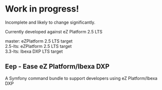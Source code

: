 # Work in progress!
Incomplete and likely to change significantly.

Currently developed against eZ Platform 2.5 LTS

master: eZPlatform 2.5 LTS target   
2.5-lts: eZPlatform 2.5 LTS target   
3.3-lts: Ibexa DXP LTS target

## Eep - Ease eZ Platform/Ibexa DXP
A Symfony command bundle to support developers using eZ Platform/Ibexa DXP
